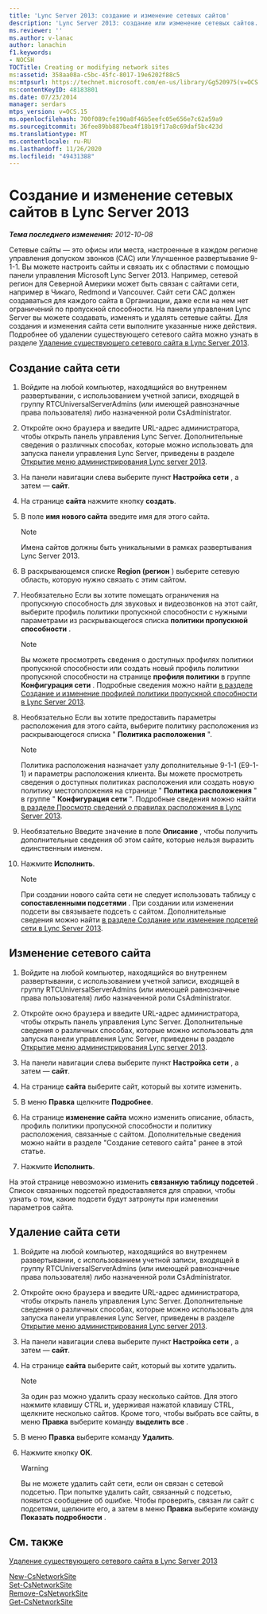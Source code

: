 ```yaml
---
title: 'Lync Server 2013: создание и изменение сетевых сайтов'
description: 'Lync Server 2013: создание или изменение сетевых сайтов.'
ms.reviewer: ''
ms.author: v-lanac
author: lanachin
f1.keywords:
- NOCSH
TOCTitle: Creating or modifying network sites
ms:assetid: 358aa08a-c5bc-45fc-8017-19e6202f88c5
ms:mtpsurl: https://technet.microsoft.com/en-us/library/Gg520975(v=OCS.15)
ms:contentKeyID: 48183801
ms.date: 07/23/2014
manager: serdars
mtps_version: v=OCS.15
ms.openlocfilehash: 700f089cfe190a8f46b5eefc05e656e7c62a59a9
ms.sourcegitcommit: 36fee89bb887bea4f18b19f17a8c69daf5bc423d
ms.translationtype: MT
ms.contentlocale: ru-RU
ms.lasthandoff: 11/26/2020
ms.locfileid: "49431388"
---
```

# <a name="creating-or-modifying-network-sites-in-lync-server-2013"></a>Создание и изменение сетевых сайтов в Lync Server 2013

<div data-xmlns="http://www.w3.org/1999/xhtml">

<div class="topic" data-xmlns="http://www.w3.org/1999/xhtml" data-msxsl="urn:schemas-microsoft-com:xslt" data-cs="https://msdn.microsoft.com/">

<div data-asp="https://msdn2.microsoft.com/asp">



</div>

<div id="mainSection">

<div id="mainBody">

<span> </span>

_**Тема последнего изменения:** 2012-10-08_

Сетевые сайты — это офисы или места, настроенные в каждом регионе управления допуском звонков (CAC) или Улучшенное развертывание 9-1-1. Вы можете настроить сайты и связать их с областями с помощью панели управления Microsoft Lync Server 2013. Например, сетевой регион для Северной Америки может быть связан с сайтами сети, например в Чикаго, Redmond и Vancouver. Сайт сети CAC должен создаваться для каждого сайта в Организации, даже если на нем нет ограничений по пропускной способности. На панели управления Lync Server вы можете создавать, изменять и удалять сетевые сайты. Для создания и изменения сайта сети выполните указанные ниже действия. Подробнее об удалении существующего сетевого сайта можно узнать в разделе [Удаление существующего сетевого сайта в Lync Server 2013](lync-server-2013-deleting-an-existing-network-site.md).

<div>

## <a name="to-create-a-network-site"></a>Создание сайта сети

1.  Войдите на любой компьютер, находящийся во внутреннем развертывании, с использованием учетной записи, входящей в группу RTCUniversalServerAdmins (или имеющей равнозначные права пользователя) либо назначенной роли CsAdministrator.

2.  Откройте окно браузера и введите URL-адрес администратора, чтобы открыть панель управления Lync Server. Дополнительные сведения о различных способах, которые можно использовать для запуска панели управления Lync Server, приведены в разделе [Открытие меню администрирования Lync server 2013](lync-server-2013-open-lync-server-administrative-tools.md).

3.  На панели навигации слева выберите пункт **Настройка сети** , а затем — **сайт**.

4.  На странице **сайта** нажмите кнопку **создать**.

5.  В поле **имя** **нового сайта** введите имя для этого сайта.
    
    <div>
    

    > [!NOTE]  
    > Имена сайтов должны быть уникальными в рамках развертывания Lync Server 2013.

    
    </div>

6.  В раскрывающемся списке **Region (регион** ) выберите сетевую область, которую нужно связать с этим сайтом.

7.  Необязательно Если вы хотите помещать ограничения на пропускную способность для звуковых и видеозвонков на этот сайт, выберите профиль политики пропускной способности с нужными параметрами из раскрывающегося списка **политики пропускной способности** .
    
    <div>
    

    > [!NOTE]  
    > Вы можете просмотреть сведения о доступных профилях политики пропускной способности или создать новый профиль политики пропускной способности на странице <STRONG>профиля политики</STRONG> в группе <STRONG>Конфигурация сети</STRONG> . Подробные сведения можно найти <A href="lync-server-2013-creating-or-modifying-bandwidth-policy-profiles.md">в разделе Создание и изменение профилей политики пропускной способности в Lync Server 2013</A>.

    
    </div>

8.  Необязательно Если вы хотите предоставить параметры расположения для этого сайта, выберите политику расположения из раскрывающегося списка " **Политика расположения** ".
    
    <div>
    

    > [!NOTE]  
    > Политика расположения назначает узлу дополнительные 9-1-1 (E9-1-1) и параметры расположения клиента. Вы можете просмотреть сведения о доступных политиках расположения или создать новую политику местоположения на странице " <STRONG>Политика расположения</STRONG> " в группе " <STRONG>Конфигурация сети</STRONG> ". Подробные сведения можно найти <A href="lync-server-2013-viewing-location-policy-information.md">в разделе Просмотр сведений о правилах расположения в Lync Server 2013</A>.

    
    </div>

9.  Необязательно Введите значение в поле **Описание** , чтобы получить дополнительные сведения об этом сайте, которые нельзя выразить единственным именем.

10. Нажмите **Исполнить**.
    
    <div>
    

    > [!NOTE]  
    > При создании нового сайта сети не следует использовать таблицу с <STRONG>сопоставленными подсетями</STRONG> . При создании или изменении подсети вы связываете подсеть с сайтом. Дополнительные сведения можно найти <A href="lync-server-2013-create-or-modify-network-subnets.md">в разделе Создание или изменение подсетей сети в Lync Server 2013</A>.

    
    </div>

</div>

<div>

## <a name="to-modify-a-network-site"></a>Изменение сетевого сайта

1.  Войдите на любой компьютер, находящийся во внутреннем развертывании, с использованием учетной записи, входящей в группу RTCUniversalServerAdmins (или имеющей равнозначные права пользователя) либо назначенной роли CsAdministrator.

2.  Откройте окно браузера и введите URL-адрес администратора, чтобы открыть панель управления Lync Server. Дополнительные сведения о различных способах, которые можно использовать для запуска панели управления Lync Server, приведены в разделе [Открытие меню администрирования Lync server 2013](lync-server-2013-open-lync-server-administrative-tools.md).

3.  На панели навигации слева выберите пункт **Настройка сети** , а затем — **сайт**.

4.  На странице **сайта** выберите сайт, который вы хотите изменить.

5.  В меню **Правка** щелкните **Подробнее**.

6.  На странице **изменение сайта** можно изменить описание, область, профиль политики пропускной способности и политику расположения, связанные с сайтом. Дополнительные сведения можно найти в разделе "Создание сетевого сайта" ранее в этой статье.

7.  Нажмите **Исполнить**.

На этой странице невозможно изменить **связанную таблицу подсетей** . Список связанных подсетей предоставляется для справки, чтобы узнать о том, какие подсети будут затронуты при изменении параметров сайта.

</div>

<div>

## <a name="to-delete-a-network-site"></a>Удаление сайта сети

1.  Войдите на любой компьютер, находящийся во внутреннем развертывании, с использованием учетной записи, входящей в группу RTCUniversalServerAdmins (или имеющей равнозначные права пользователя) либо назначенной роли CsAdministrator.

2.  Откройте окно браузера и введите URL-адрес администратора, чтобы открыть панель управления Lync Server. Дополнительные сведения о различных способах, которые можно использовать для запуска панели управления Lync Server, приведены в разделе [Открытие меню администрирования Lync server 2013](lync-server-2013-open-lync-server-administrative-tools.md).

3.  На панели навигации слева выберите пункт **Настройка сети** , а затем — **сайт**.

4.  На странице **сайта** выберите сайт, который вы хотите удалить.
    
    <div>
    

    > [!NOTE]  
    > За один раз можно удалить сразу несколько сайтов. Для этого нажмите клавишу CTRL и, удерживая нажатой клавишу CTRL, щелкните несколько сайтов. Кроме того, чтобы выбрать все сайты, в меню <STRONG>Правка</STRONG> выберите команду <STRONG>выделить все</STRONG> .

    
    </div>

5.  В меню **Правка** выберите команду **Удалить**.

6.  Нажмите кнопку **ОК**.
    
    <div>
    

    > [!WARNING]  
    > Вы не можете удалить сайт сети, если он связан с сетевой подсетью. При попытке удалить сайт, связанный с подсетью, появится сообщение об ошибке. Чтобы проверить, связан ли сайт с подсетями, щелкните его, а затем в меню <STRONG>Правка</STRONG> выберите команду <STRONG>Показать подробности</STRONG> .

    
    </div>

</div>

<div>

## <a name="see-also"></a>См. также


[Удаление существующего сетевого сайта в Lync Server 2013](lync-server-2013-deleting-an-existing-network-site.md)  


[New-CsNetworkSite](https://docs.microsoft.com/powershell/module/skype/New-CsNetworkSite)  
[Set-CsNetworkSite](https://docs.microsoft.com/powershell/module/skype/Set-CsNetworkSite)  
[Remove-CsNetworkSite](https://docs.microsoft.com/powershell/module/skype/Remove-CsNetworkSite)  
[Get-CsNetworkSite](https://docs.microsoft.com/powershell/module/skype/Get-CsNetworkSite)  
  

</div>

</div>

<span> </span>

</div>

</div>

</div>

